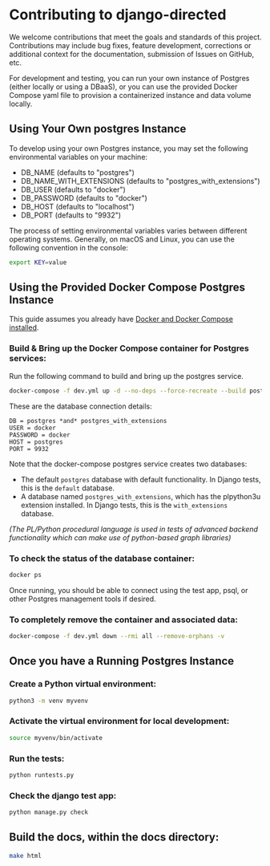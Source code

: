 # Contributing to django-directed

We welcome contributions that meet the goals and standards of this project. Contributions may include bug fixes, feature development, corrections or additional context for the documentation, submission of Issues on GitHub, etc.

For development and testing, you can run your own instance of Postgres (either locally or using a DBaaS), or you can use the provided Docker Compose yaml file to provision a containerized instance and data volume locally.


## Using Your Own postgres Instance

To develop using your own Postgres instance, you may set the following environmental variables on your machine:

- DB_NAME (defaults to "postgres")
- DB_NAME_WITH_EXTENSIONS (defaults to "postgres_with_extensions")
- DB_USER (defaults to "docker")
- DB_PASSWORD (defaults to "docker")
- DB_HOST (defaults to "localhost")
- DB_PORT (defaults to "9932")

The process of setting environmental variables varies between different operating systems. Generally, on macOS and Linux, you can use the following convention in the console:

```bash
export KEY=value
```

## Using the Provided Docker Compose Postgres Instance

This guide assumes you already have [Docker and Docker Compose installed](https://docs.docker.com/compose/install/).

### Build & Bring up the Docker Compose container for Postgres services:

Run the following command to build and bring up the postgres service.

```bash
docker-compose -f dev.yml up -d --no-deps --force-recreate --build postgres
```

These are the database connection details:

    DB = postgres *and* postgres_with_extensions
    USER = docker
    PASSWORD = docker
    HOST = postgres
    PORT = 9932

Note that the docker-compose postgres service creates two databases:

- The default `postgres` database with default functionality. In Django tests, this is the `default` database.
- A database named `postgres_with_extensions`, which has the plpython3u extension installed. In Django tests, this is the `with_extensions` database.

*(The PL/Python procedural language is used in tests of advanced backend functionality which can make use of python-based graph libraries)*

### To check the status of the database container:

```bash
docker ps
```

Once running, you should be able to connect using the test app, psql, or other Postgres management tools if desired.

### To completely remove the container and associated data:

```bash
docker-compose -f dev.yml down --rmi all --remove-orphans -v
```

## Once you have a Running Postgres Instance

### Create a Python virtual environment:

```bash
python3 -m venv myvenv
```

### Activate the virtual environment for local development:

```bash
source myvenv/bin/activate
```

### Run the tests:

```bash
python runtests.py
```
### Check the django test app:

```bash
python manage.py check
```


## Build the docs, within the docs directory:

```bash
make html
```

